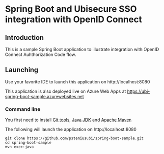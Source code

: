 # Spring Boot and Ubisecure SSO integration with OpenID Connect

## Introduction

This is a sample Spring Boot application to illustrate integration with OpenID Connect Auhthorization Code flow. 

## Launching

Use your favorite IDE to launch this application on http://localhost:8080

This application is also deployed live on Azure Web Apps at https://ubi-spring-boot-sample.azurewebsites.net

### Command line

You first need to install [Git tools](https://git-scm.com/downloads), [Java JDK](https://github.com/AdoptOpenJDK/openjdk8-upstream-binaries/releases) and [Apache Maven](https://maven.apache.org/install.html)

The following will launch the application on http://localhost:8080

```
git clone https://github.com/psteniusubi/spring-boot-sample.git
cd spring-boot-sample
mvn exec:java
```
